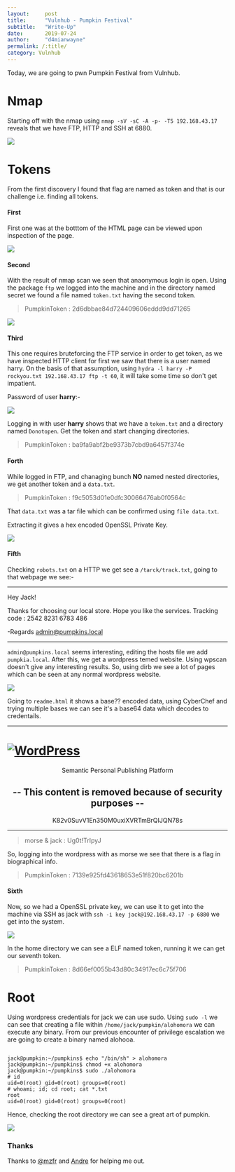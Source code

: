 ```yaml
---
layout:     post
title:      "Vulnhub - Pumpkin Festival"
subtitle:   "Write-Up"
date:       2019-07-24
author:     "d4mianwayne"
permalink: /:title/
category: Vulnhub
---
```


Today, we are going to pwn Pumpkin Festival from Vulnhub.

# Nmap

Starting off with the nmap using `nmap -sV -sC -A -p- -T5 192.168.43.17` reveals that we have FTP, HTTP and SSH at 6880.

![](/img/Pumpkin-Festival/nmap.png) 

# Tokens

From the first discovery I found that flag are named as token and that is our challenge i.e. finding all tokens.

#### First

First one was at the botttom of the HTML page can be viewed upon inspection of the page.

![](/img/Pumpkin-Festival/first.png) 

#### Second

With the result of nmap scan we seen that anaonymous login is open. Using the package `ftp` we logged into the machine and  in the directory named secret we found a file named `token.txt` having the second token.

>PumpkinToken : 2d6dbbae84d724409606eddd9dd71265

![](/img/Pumpkin-Festival/second.png)

#### Third

This one requires bruteforcing the FTP service in order to get token, as we have inspected HTTP client for first we saw that there is a user named harry. On the basis of that assumption, using `hydra -l harry -P rockyou.txt 192.168.43.17 ftp -t 60`, it will take some time so don't get impatient.

Password of user **harry**:-

![](/img/Pumpkin-Festival/harry-ftp.png)

Logging in with user **harry** shows that we have a `token.txt` and a directory named `Donotopen`. Get the token and start changing directories.

>PumpkinToken : ba9fa9abf2be9373b7cbd9a6457f374e

#### Forth          

While logged in FTP, and chanaging bunch **NO** named nested directories, we get another token and a `data.txt`.

>PumpkinToken : f9c5053d01e0dfc30066476ab0f0564c

That `data.txt` was a tar file which can be confirmed using `file data.txt`. 

Extracting it gives a hex encoded OpenSSL Private Key.

![](/img/Pumpkin-Festival/tarfile.png)

#### Fifth

Checking `robots.txt` on a HTTP we get see a `/tarck/track.txt`, going to that webpage we see:-

***

Hey Jack!

Thanks for choosing our local store. Hope you like the services.
Tracking code : 2542 8231 6783 486

-Regards 
admin@pumpkins.local

***

`admin@pumpkins.local` seems interesting, editing the hosts file we add `pumpkia.local`. After this, we get a wordpress temed website. Using wpscan doesn't give any interesting results. So, using dirb we see a lot of pages which can be seen at any normal wordpress website.

![](/img/Pumpkin-Festival/dirb.png)

Going to `readme.html` it shows a base?? encoded data, using CyberChef and trying multiple bases we can see it's a base64 data which decodes to credentails.

***

<!DOCTYPE html>
<html>
<head>
	<meta name="viewport" content="width=device-width" />
</head>
<body>
<h1 id="logo">
	<a href="https://wordpress.org/"><img alt="WordPress" src="wp-admin/images/wordpress-logo.png" /></a>
</h1>
<p style="text-align: center">Semantic Personal Publishing Platform</p>

<center><h2>-- This content is removed because of security purposes --</h2>
<p>K82v0SuvV1En350M0uxiXVRTmBrQIJQN78s</p></center>

</body>
</html>

***

>morse & jack : Ug0t!TrIpyJ

So, logging into the wordpress with as morse we see that there is a flag in biographical info.

>PumpkinToken : 7139e925fd43618653e51f820bc6201b

#### Sixth

Now, so we had a OpenSSL private key, we can use it to get into the machine via SSH as jack with `ssh -i key jack@192.168.43.17 -p 6880` we get into the system.

![](/img/Pumpkin-Festival/ssh.png)

In the home directory we can see a ELF named token, running it we can get our seventh token.

>PumpkinToken : 8d66ef0055b43d80c34917ec6c75f706


# Root

Using wordpress credentials for jack we can use sudo. Using `sudo -l` we can see that creating a file within `/home/jack/pumpkin/alohomora` we can execute any binary. From our previous encounter of privilege escalation we are going to create a binary named alohooa.

```

jack@pumpkin:~/pumpkins$ echo "/bin/sh" > alohomora
jack@pumpkin:~/pumpkins$ chmod +x alohomora
jack@pumpkin:~/pumpkins$ sudo ./alohomora
# id
uid=0(root) gid=0(root) groups=0(root)
# whoami; id; cd root; cat *.txt
root
uid=0(root) gid=0(root) groups=0(root)

```

Hence, checking the root directory we can see a great art of pumpkin.


![](/img/Pumpkin-Festival/root.png)


### Thanks

Thanks to [@mzfr](https://twitter.com/0xmzfr) and [Andre](https://twitter.com/mrhenrike) for helping me out.
